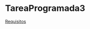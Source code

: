 # TareaProgramada3

[Requisitos](https://tecdigital.tec.ac.cr/dotlrn/classes/CA/IC1803/S-1-2023.CA.IC1803.2/file-storage/view/public%2Ftarea-programada%2Ftp-3-licencias%2FTP%233_S1_2023_LicenciaConducirCR.pdf)
